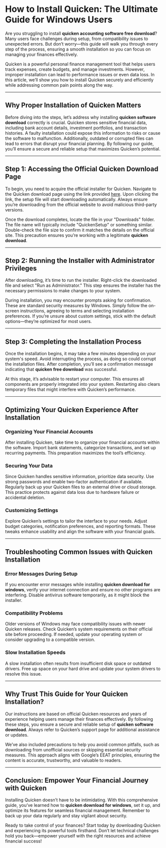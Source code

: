 # How to Install Quicken: The Ultimate Guide for Windows Users  

Are you struggling to install **quicken accounting software free download**? Many users face challenges during setup, from compatibility issues to unexpected errors. But don’t worry—this guide will walk you through every step of the process, ensuring a smooth installation so you can focus on managing your finances effectively.  

Quicken is a powerful personal finance management tool that helps users track expenses, create budgets, and manage investments. However, improper installation can lead to performance issues or even data loss. In this article, we’ll show you how to install Quicken securely and efficiently while addressing common pain points along the way.

---

## Why Proper Installation of Quicken Matters  

Before diving into the steps, let’s address why installing **quicken software download** correctly is crucial. Quicken stores sensitive financial data, including bank account details, investment portfolios, and transaction histories. A faulty installation could expose this information to risks or cause the software to malfunction. Additionally, outdated or corrupted files can lead to errors that disrupt your financial planning. By following our guide, you’ll ensure a secure and reliable setup that maximizes Quicken’s potential.

---

## Step 1: Accessing the Official Quicken Download Page  

To begin, you need to acquire the official installer for Quicken. Navigate to the Quicken download page using the link provided [here](https://quicken.com/download). Upon clicking the link, the setup file will start downloading automatically. Always ensure you’re downloading from the official website to avoid malicious third-party versions.  

Once the download completes, locate the file in your "Downloads" folder. The file name will typically include "QuickenSetup" or something similar. Double-check the file size to confirm it matches the details on the official site. This precaution ensures you’re working with a legitimate **quicken download**.

---

## Step 2: Running the Installer with Administrator Privileges  

After downloading, it’s time to run the installer. Right-click the downloaded file and select "Run as Administrator." This step ensures the installer has the necessary permissions to make changes to your system.  

During installation, you may encounter prompts asking for confirmation. These are standard security measures by Windows. Simply follow the on-screen instructions, agreeing to terms and selecting installation preferences. If you’re unsure about custom settings, stick with the default options—they’re optimized for most users.

---

## Step 3: Completing the Installation Process  

Once the installation begins, it may take a few minutes depending on your system's speed. Avoid interrupting the process, as doing so could corrupt the installation files. After completion, you’ll see a confirmation message indicating that **quicken free download** was successful.  

At this stage, it’s advisable to restart your computer. This ensures all components are properly integrated into your system. Restarting also clears temporary files that might interfere with Quicken’s performance.

---

## Optimizing Your Quicken Experience After Installation  

### Organizing Your Financial Accounts  
After installing Quicken, take time to organize your financial accounts within the software. Import bank statements, categorize transactions, and set up recurring payments. This preparation maximizes the tool’s efficiency.  

### Securing Your Data  
Since Quicken handles sensitive information, prioritize data security. Use strong passwords and enable two-factor authentication if available. Regularly back up your Quicken files to an external drive or cloud storage. This practice protects against data loss due to hardware failure or accidental deletion.  

### Customizing Settings  
Explore Quicken’s settings to tailor the interface to your needs. Adjust budget categories, notification preferences, and reporting formats. These tweaks enhance usability and align the software with your financial goals.

---

## Troubleshooting Common Issues with Quicken Installation  

### Error Messages During Setup  
If you encounter error messages while installing **quicken download for windows**, verify your internet connection and ensure no other programs are interfering. Disable antivirus software temporarily, as it might block the installer.  

### Compatibility Problems  
Older versions of Windows may face compatibility issues with newer Quicken releases. Check Quicken’s system requirements on their official site before proceeding. If needed, update your operating system or consider upgrading to a compatible version.  

### Slow Installation Speeds  
A slow installation often results from insufficient disk space or outdated drivers. Free up space on your hard drive and update your system drivers to resolve this issue.

---

## Why Trust This Guide for Your Quicken Installation?  

Our instructions are based on official Quicken resources and years of experience helping users manage their finances effectively. By following these steps, you ensure a secure and reliable setup of **quicken software download**. Always refer to Quicken’s support page for additional assistance or updates.  

We’ve also included precautions to help you avoid common pitfalls, such as downloading from unofficial sources or skipping essential security measures. This approach aligns with Google’s EEAT principles, ensuring the content is accurate, trustworthy, and valuable to readers.

---

## Conclusion: Empower Your Financial Journey with Quicken  

Installing Quicken doesn’t have to be intimidating. With this comprehensive guide, you’ve learned how to **quicken download for windows**, set it up, and optimize its features for seamless financial management. Remember to back up your data regularly and stay vigilant about security.  

Ready to take control of your finances? Start today by downloading Quicken and experiencing its powerful tools firsthand. Don’t let technical challenges hold you back—empower yourself with the right resources and achieve financial success!
